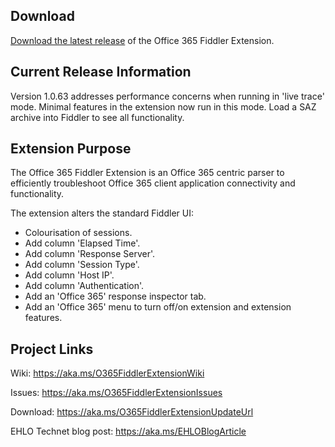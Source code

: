 ## Download
<a href="https://aka.ms/O365FiddlerExtensionUpdateUrl" target="_blank">Download the latest release</a> of the Office 365 Fiddler Extension.

## Current Release Information
Version 1.0.63 addresses performance concerns when running in 'live trace' mode. Minimal features in the extension now run in this mode. Load a SAZ archive into Fiddler to see all functionality.

## Extension Purpose
The Office 365 Fiddler Extension is an Office 365 centric parser to efficiently troubleshoot Office 365 client application connectivity and functionality.

The extension alters the standard Fiddler UI:

* Colourisation of sessions.
* Add column 'Elapsed Time'.
* Add column 'Response Server'.
* Add column 'Session Type'.
* Add column 'Host IP'.
* Add column 'Authentication'.
* Add an 'Office 365' response inspector tab.
* Add an 'Office 365' menu to turn off/on extension and extension features.

## Project Links

Wiki: <a href="https://aka.ms/O365FiddlerExtensionWiki" target="_blank">https://aka.ms/O365FiddlerExtensionWiki</a>

Issues: <a href="https://aka.ms/O365FiddlerExtensionIssues" target="_blank">https://aka.ms/O365FiddlerExtensionIssues</a>

Download: <a href="https://aka.ms/O365FiddlerExtensionUpdateUrl" target="_blank">https://aka.ms/O365FiddlerExtensionUpdateUrl</a>

EHLO Technet blog post: <a href="https://aka.ms/EHLOBlogArticle" target="_blank">https://aka.ms/EHLOBlogArticle</a>
